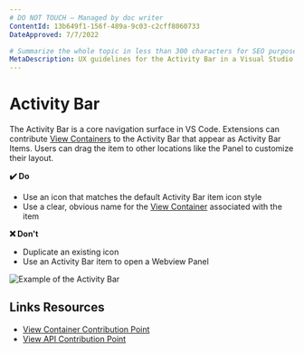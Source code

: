 ```yaml
---
# DO NOT TOUCH — Managed by doc writer
ContentId: 13b649f1-156f-489a-9c03-c2cff8060733
DateApproved: 7/7/2022

# Summarize the whole topic in less than 300 characters for SEO purpose
MetaDescription: UX guidelines for the Activity Bar in a Visual Studio Code extension.
---
```


# Activity Bar

The Activity Bar is a core navigation surface in VS Code. Extensions can contribute [View Containers](/api/ux-guidelines/views#view-containers) to the Activity Bar that appear as Activity Bar Items. Users can drag the item to other locations like the Panel to customize their layout.

**✔️ Do**

- Use an icon that matches the default Activity Bar item icon style
- Use a clear, obvious name for the [View Container](/api/ux-guidelines/views#view-containers) associated with the item

**❌ Don't**

- Duplicate an existing icon
- Use an Activity Bar item to open a Webview Panel

![Example of the Activity Bar](images/examples/activity-bar.png)

## Links Resources

- [View Container Contribution Point](/api/references/contribution-points#contributes.viewsContainers)
- [View API Contribution Point](/api/references/contribution-points#contributes.views)
